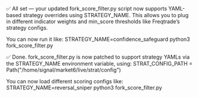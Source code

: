 ✅ All set — your updated fork_score_filter.py script now supports YAML-based strategy overrides using STRATEGY_NAME. This allows you to plug in different indicator weights and min_score thresholds like Freqtrade’s strategy configs.

You can now run it like:
STRATEGY_NAME=confidence_safeguard python3 fork_score_filter.py

✅ Done. fork_score_filter.py is now patched to support strategy YAMLs via the STRATEGY_NAME environment variable, using:
STRAT_CONFIG_PATH = Path("/home/signal/market6/live/strat/config")

You can now load different scoring configs like:
STRATEGY_NAME=reversal_sniper python3 fork_score_filter.py

